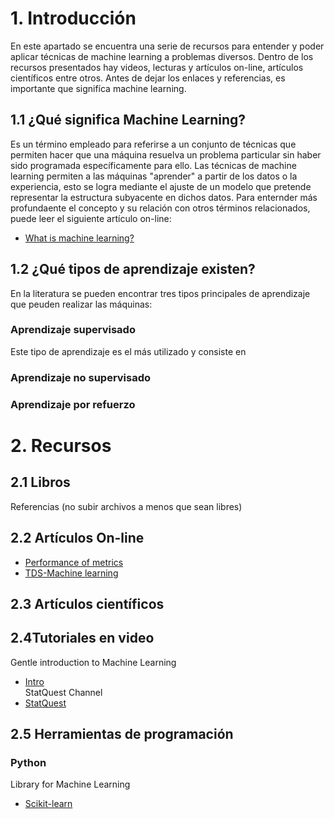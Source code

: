 # 1. Introducción

En este apartado se encuentra una serie de recursos para entender y poder aplicar técnicas de machine learning a problemas diversos. Dentro de los recursos presentados hay videos, lecturas y artículos on-line, artículos científicos entre otros. Antes de dejar los enlaces y referencias, es importante que signifíca machine learning.

## 1.1 ¿Qué significa Machine Learning?

Es un término empleado para referirse a un conjunto de técnicas que permiten hacer que una máquina resuelva un problema particular sin haber sido programada específicamente para ello. Las técnicas de machine learning permiten a las máquinas "aprender" a partir de los datos o la experiencia, esto se logra mediante el ajuste de un modelo que pretende representar la estructura subyacente en dichos datos. Para enternder más profundaente el concepto y su relación con otros términos relacionados, puede leer el siguiente artículo on-line:
-	[What is machine learning?](https://www.technologyreview.com/2018/11/17/103781/what-is-machine-learning-we-drew-you-another-flowchart/)

## 1.2 ¿Qué tipos de aprendizaje existen?

En la literatura se pueden encontrar tres tipos principales de aprendizaje que peuden realizar las máquinas:

### Aprendizaje supervisado

Este tipo de aprendizaje es el más utilizado y consiste en 

### Aprendizaje no supervisado

### Aprendizaje por refuerzo

# 2. Recursos

## 2.1 Libros

Referencias (no subir archivos a menos que sean libres)

## 2.2 Artículos On-line

-	[Performance of metrics](https://medium.com/thalus-ai/performance-metrics-for-classification-problems-in-machine-learning-part-i-b085d432082b)
-	[TDS-Machine learning](https://towardsdatascience.com/machine-learning/home)

## 2.3 Artículos científicos

## 2.4Tutoriales en video
Gentle introduction to Machine Learning
-	[Intro](https://www.youtube.com/watch?v=Gv9_4yMHFhI)	
StatQuest Channel
-	[StatQuest](https://www.youtube.com/user/joshstarmer)

## 2.5 Herramientas de programación
### Python
Library for Machine Learning
-	[Scikit-learn](https://scikit-learn.org/stable/)

